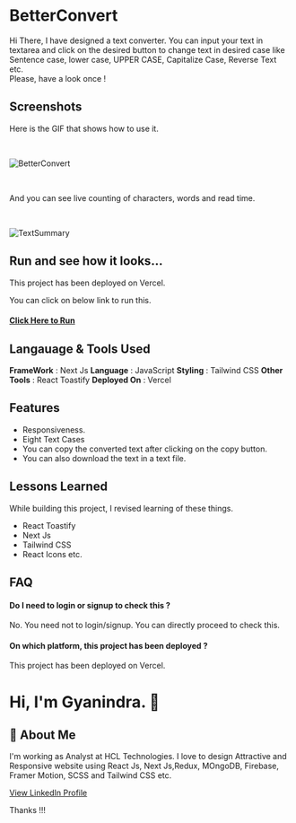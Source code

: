 
# BetterConvert

Hi There, I have designed a text converter. You can input your text in textarea and click on the desired button to change text in desired case like Sentence case, lower case, UPPER CASE, Capitalize Case, Reverse Text etc.
<br>
Please, have a look once !




## Screenshots

Here is the GIF that shows how to use it.

<br>

![BetterConvert](https://user-images.githubusercontent.com/49138951/217518485-f40648a6-0600-40c1-a901-18a2027fff19.gif)

<br>

And you can see live counting of characters, words and read time.

<br>

![TextSummary](https://user-images.githubusercontent.com/49138951/217518715-921832e7-8c06-4dea-9b54-e7d15e19b9c9.gif)






## Run and see how it looks...

This project has been deployed on Vercel.

You can click on below link to run this.

<h4><a href="https://better-convert.vercel.app/">Click Here to Run</a></h4>


## Langauage & Tools Used

**FrameWork** : Next Js
**Language** : JavaScript
**Styling** : Tailwind CSS
**Other Tools** : React Toastify
**Deployed On** : Vercel





## Features

- Responsiveness.
- Eight Text Cases
- You can copy the converted text after clicking on the copy button.
- You can also download the text in a text file.



## Lessons Learned

While building this project, I revised learning of these things. 
- React Toastify
- Next Js
- Tailwind CSS
- React Icons etc.

## FAQ

#### Do I need to login or signup to check this ?

No. You need not to login/signup. You can directly proceed to check this.

#### On which platform, this project has been deployed ?

This project has been deployed on Vercel.



# Hi, I'm Gyanindra. 👋


## 🚀 About Me
I'm working as Analyst at HCL Technologies. I love to design Attractive and Responsive website using React Js, Next Js,Redux, MOngoDB, Firebase, Framer Motion, SCSS and Tailwind CSS etc.
<br>

<a href="https://www.linkedin.com/in/igyanendrayadav/">View LinkedIn Profile</a>
<br>

Thanks !!!

